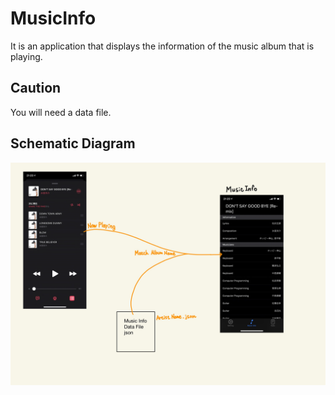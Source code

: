 # MusicInfo
It is an application that displays the information of the music album that is playing.

## Caution
You will need a data file.

## Schematic Diagram
![](https://github.com/cloudsquare22/MusicInfo/blob/master/About_MusicInfo.jpg)
